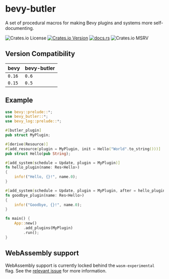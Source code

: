 # bevy-butler

A set of procedural macros for making Bevy plugins and systems more self-documenting.

![Crates.io License](https://img.shields.io/crates/l/bevy-butler)
[![Crates.io Version](https://img.shields.io/crates/v/bevy-butler)](https://crates.io/crates/bevy-butler)
[![docs.rs](https://img.shields.io/docsrs/bevy-butler)](https://docs.rs/bevy-butler/latest/bevy_butler/)
![Crates.io MSRV](https://img.shields.io/crates/msrv/bevy-butler)


## Version Compatibility
| bevy | bevy-butler |
|------|-------------|
|`0.16`|   `0.6`     |
|`0.15`|   `0.5`     |

## Example
```rust
use bevy::prelude::*;
use bevy_butler::*;
use bevy_log::prelude::*;

#[butler_plugin]
pub struct MyPlugin;

#[derive(Resource)]
#[add_resource(plugin = MyPlugin, init = Hello("World".to_string()))]
pub struct Hello(pub String);

#[add_system(schedule = Update, plugin = MyPlugin)]
fn hello_plugin(name: Res<Hello>)
{
    info!("Hello, {}!", name.0);
}

#[add_system(schedule = Update, plugin = MyPlugin, after = hello_plugin)]
fn goodbye_plugin(name: Res<Hello>)
{
    info!("Goodbye, {}!", name.0);
}

fn main() {
    App::new()
        .add_plugins(MyPlugin)
        .run();
}
```

## WebAssembly support
WebAssembly support is currently locked behind the `wasm-experimental` flag. See the [relevant issue](https://github.com/TGRCdev/bevy-butler/issues/3#issuecomment-2601076962) for more information.